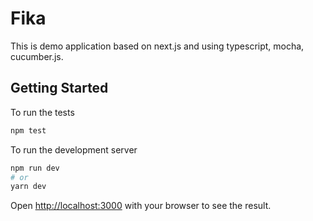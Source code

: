 # Fika

This is demo application based on next.js and using typescript, mocha, cucumber.js.

## Getting Started

To run the tests

```bash
npm test
```
To run the development server

```bash
npm run dev
# or
yarn dev
```

Open [http://localhost:3000](http://localhost:3000) with your browser to see the result.